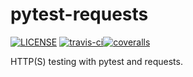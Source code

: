# pytest-requests

[![LICENSE](https://img.shields.io/github/license/debugtalk/pytest-requests.svg)](https://github.com/debugtalk/pytest-requests/blob/master/LICENSE) [![travis-ci](https://travis-ci.org/debugtalk/pytest-requests.svg?branch=master)](https://travis-ci.org/debugtalk/pytest-requests)[![coveralls](https://coveralls.io/repos/github/debugtalk/pytest-requests/badge.svg?branch=master)](https://coveralls.io/github/debugtalk/pytest-requests?branch=master)

HTTP(S) testing with pytest and requests.
